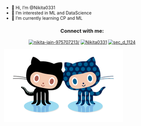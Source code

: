 - 👋 Hi, I’m @Nikita0331
- 👀 I’m interested in ML and DataScience
- 🌱 I’m currently learning CP and ML

<h3 align="center">Connect with me:</h3>
<p align="center">
<a href="https://www.linkedin.com/in/nikita-jain-975707213/" target="blank"><img align="center" src="https://raw.githubusercontent.com/rahuldkjain/github-profile-readme-generator/master/src/images/icons/Social/linked-in-alt.svg" alt="nikita-jain-975707213/" height="30" width="40" /></a>
<a href="https://github.com/Nikita0331" target="blank"><img align="center" src="https://raw.githubusercontent.com/rahuldkjain/github-profile-readme-generator/master/src/images/icons/Social/github.svg" alt="Nikita0331" height="30" width="40" /></a>
 <a href="https://www.hackerrank.com/sec_d_1124" target="blank"><img align="center" src="https://raw.githubusercontent.com/rahuldkjain/github-profile-readme-generator/master/src/images/icons/Social/hackerrank.svg" alt="sec_d_1124" height="30" width="40" /></a>
</p>

<!---
Nikita0331/Nikita0331 is a ✨ special ✨ repository because its `README.md` (this file) appears on your GitHub profile.
You can click the Preview link to take a look at your changes.
--->

<img src="forkit.gif "/>
